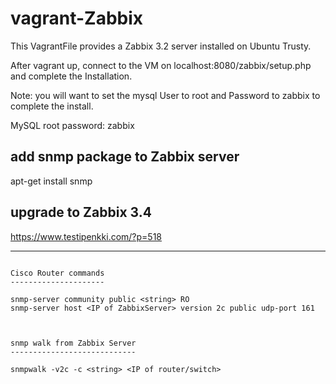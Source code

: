 vagrant-Zabbix
==============

This VagrantFile provides a Zabbix 3.2 server installed on Ubuntu Trusty.   

After vagrant up, connect to the VM on localhost:8080/zabbix/setup.php and complete the Installation. 

Note: you will want to set the mysql User to root and Password to zabbix to complete the install.

MySQL root password: zabbix



add snmp package to Zabbix server
---------------------------------

apt-get install snmp



upgrade to Zabbix 3.4
----------------------

https://www.testipenkki.com/?p=518


-------------------------------------------------------------------
```

Cisco Router commands
---------------------

snmp-server community public <string> RO 
snmp-server host <IP of ZabbixServer> version 2c public udp-port 161



snmp walk from Zabbix Server
----------------------------

snmpwalk -v2c -c <string> <IP of router/switch>

